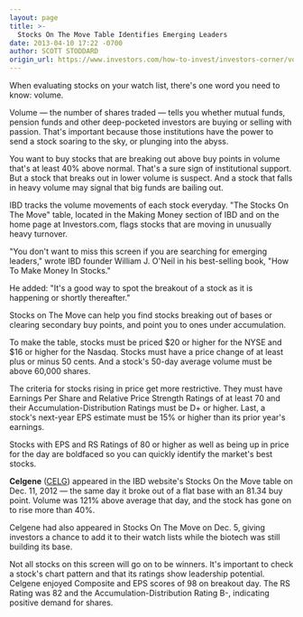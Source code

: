 ```yaml
---
layout: page
title: >-
  Stocks On The Move Table Identifies Emerging Leaders
date: 2013-04-10 17:22 -0700
author: SCOTT STODDARD
origin_url: https://www.investors.com/how-to-invest/investors-corner/volume-is-key-to-winning-stocks
---
```





When evaluating stocks on your watch list, there's one word you need to know: volume.


Volume — the number of shares traded — tells you whether mutual funds, pension funds and other deep-pocketed investors are buying or selling with passion. That's important because those institutions have the power to send a stock soaring to the sky, or plunging into the abyss.


You want to buy stocks that are breaking out above buy points in volume that's at least 40% above normal. That's a sure sign of institutional support. But a stock that breaks out in lower volume is suspect. And a stock that falls in heavy volume may signal that big funds are bailing out.


IBD tracks the volume movements of each stock everyday. "The Stocks On The Move" table, located in the Making Money section of IBD and on the home page at Investors.com, flags stocks that are moving in unusually heavy turnover.


"You don't want to miss this screen if you are searching for emerging leaders," wrote IBD founder William J. O'Neil in his best-selling book, "How To Make Money In Stocks."


He added: "It's a good way to spot the breakout of a stock as it is happening or shortly thereafter."


Stocks on The Move can help you find stocks breaking out of bases or clearing secondary buy points, and point you to ones under accumulation.


To make the table, stocks must be priced \$20 or higher for the NYSE and \$16 or higher for the Nasdaq. Stocks must have a price change of at least plus or minus 50 cents. And a stock's 50-day average volume must be above 60,000 shares.


The criteria for stocks rising in price get more restrictive. They must have Earnings Per Share and Relative Price Strength Ratings of at least 70 and their Accumulation-Distribution Ratings must be D+ or higher. Last, a stock's next-year EPS estimate must be 15% or higher than its prior year's earnings.


Stocks with EPS and RS Ratings of 80 or higher as well as being up in price for the day are boldfaced so you can quickly identify the market's best stocks.


**Celgene** ([CELG](https://research.investors.com/quote.aspx?symbol=CELG)) appeared in the IBD website's Stocks On the Move table on Dec. 11, 2012 — the same day it broke out of a flat base with an 81.34 buy point. Volume was 121% above average that day, and the stock has gone on to rise more than 40%.


Celgene had also appeared in Stocks On The Move on Dec. 5, giving investors a chance to add it to their watch lists while the biotech was still building its base.


Not all stocks on this screen will go on to be winners. It's important to check a stock's chart pattern and that its ratings show leadership potential. Celgene enjoyed Composite and EPS scores of 98 on breakout day. The RS Rating was 82 and the Accumulation-Distribution Rating B-, indicating positive demand for shares.




